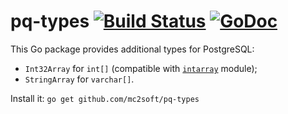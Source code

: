 # pq-types [![Build Status](https://travis-ci.org/mc2soft/pq-types.svg?branch=master)](https://travis-ci.org/mc2soft/pq-types) [![GoDoc](https://godoc.org/github.com/mc2soft/pq-types?status.svg)](http://godoc.org/github.com/mc2soft/pq-types)

This Go package provides additional types for PostgreSQL:

* `Int32Array` for `int[]` (compatible with [`intarray`](http://www.postgresql.org/docs/current/static/intarray.html) module);
* `StringArray` for `varchar[]`.

Install it: `go get github.com/mc2soft/pq-types`
